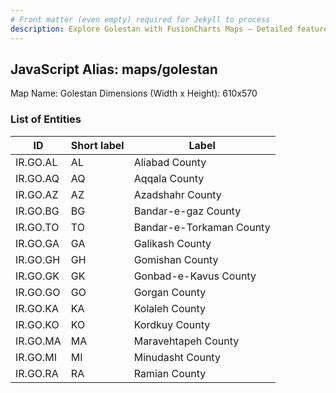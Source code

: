```yaml
---
# Front matter (even empty) required for Jekyll to process
description: Explore Golestan with FusionCharts Maps – Detailed features for seamless integration. Try now & enhance your data visualization today! 
---
```


## JavaScript Alias: maps/golestan

Map Name: Golestan
Dimensions (Width x Height): 610x570





### List of Entities

ID | Short label | Label
---|---|---|
IR.GO.AL|AL|Aliabad County
IR.GO.AQ|AQ|Aqqala County
IR.GO.AZ|AZ|Azadshahr County
IR.GO.BG|BG|Bandar-e-gaz County
IR.GO.TO|TO|Bandar-e-Torkaman County
IR.GO.GA|GA|Galikash County
IR.GO.GH|GH|Gomishan County
IR.GO.GK|GK|Gonbad-e-Kavus County
IR.GO.GO|GO|Gorgan County
IR.GO.KA|KA|Kolaleh County
IR.GO.KO|KO|Kordkuy County
IR.GO.MA|MA|Maravehtapeh County
IR.GO.MI|MI|Minudasht County
IR.GO.RA|RA|Ramian County